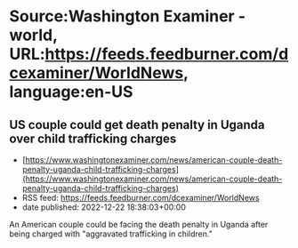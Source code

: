 # Source:Washington Examiner - world, URL:https://feeds.feedburner.com/dcexaminer/WorldNews, language:en-US

## US couple could get death penalty in Uganda over child trafficking charges
 - [https://www.washingtonexaminer.com/news/american-couple-death-penalty-uganda-child-trafficking-charges](https://www.washingtonexaminer.com/news/american-couple-death-penalty-uganda-child-trafficking-charges)
 - RSS feed: https://feeds.feedburner.com/dcexaminer/WorldNews
 - date published: 2022-12-22 18:38:03+00:00

An American couple could be facing the death penalty in Uganda after being charged with "aggravated trafficking in children."

